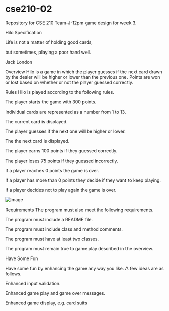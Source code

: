# cse210-02
Repository for CSE 210 Team-J-12pm game design for week 3.

Hilo Specification

Life is not a matter of holding good cards,

but sometimes, playing a poor hand well.

Jack London 

Overview
Hilo is a game in which the player guesses if the next card drawn by the dealer will be higher or lower than the previous one. Points are won or lost based on whether or not the player guessed correctly.

Rules
Hilo is played according to the following rules.

The player starts the game with 300 points.

Individual cards are represented as a number from 1 to 13.

The current card is displayed.

The player guesses if the next one will be higher or lower.

The the next card is displayed.

The player earns 100 points if they guessed correctly.

The player loses 75 points if they guessed incorrectly.

If a player reaches 0 points the game is over.

If a player has more than 0 points they decide if they want to keep playing.

If a player decides not to play again the game is over.

![image](https://user-images.githubusercontent.com/90766037/149841251-3ccd3438-7d71-4266-a7e4-aa8b0d9a0155.png)

Requirements
The program must also meet the following requirements.

The program must include a README file.

The program must include class and method comments.

The program must have at least two classes.

The program must remain true to game play described in the overview.

Have Some Fun

Have some fun by enhancing the game any way you like. A few ideas are as follows.

Enhanced input validation.

Enhanced game play and game over messages.

Enhanced game display, e.g. card suits
